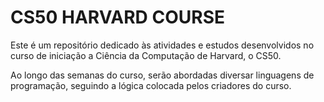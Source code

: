 # CS50 HARVARD COURSE

Este é um repositório dedicado às atividades e estudos desenvolvidos no curso de iniciação a Ciência da Computação de Harvard, o CS50.

Ao longo das semanas do curso, serão abordadas diversar linguagens de programação, seguindo a lógica colocada pelos criadores do curso. 

